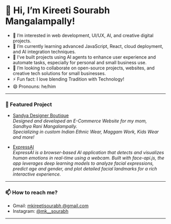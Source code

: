 # 👋 Hi, I’m Kireeti Sourabh Mangalampally!

- 👀 I’m interested in web development, UI/UX, AI, and creative digital projects.
- 🌱 I’m currently learning advanced JavaScript, React, cloud deployment, and AI integration techniques.
- 🤖 I’ve built projects using AI agents to enhance user experience and automate tasks, especially for personal and small business use.
- 🚀 I’m looking to collaborate on open-source projects, websites, and creative tech solutions for small businesses.
- ⚡ Fun fact: I love blending Tradition with Technology!
- 😄 Pronouns: he/him

---

### 🌟 Featured Project

- [Sandya Designer Boutique](https://sandyadesignerboutique.com)  
  _Designed and developed an E-Commerce Website for my mom, Sandhya Rani Mangalampally.  
  Specializing in custom Indian Ethnic Wear, Maggam Work, Kids Wear and more!_

- [ExpressAI](https://mksourabh.github.io/ExpressAI/)  
  _ExpressAI is a browser-based AI application that detects and visualizes human emotions in real-time using a webcam.
  Built with face-api.js, the app leverages deep learning models to analyze facial expressions, predict age and gender,
  and plot detailed facial landmarks for a rich interactive experience._

---

### 📫 How to reach me?

-  Gmail: [mkireetisourabh @gmail.com](mailto:mkireetisourabh@gmail.com)
-  Instagram: [@mk__sourabh](https://instagram.com/mk__sourabh)

---


<!--
MKSourabh/MKSourabh is a ✨ special ✨ repository because its `README.md` (this file) appears on your GitHub profile.
You can click the Preview link to take a look at your changes.
-->
